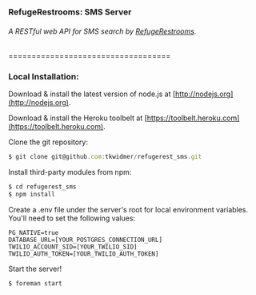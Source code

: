 ### RefugeRestrooms: SMS Server
###### A RESTful web API for SMS search by [RefugeRestrooms](http://www.refugerestrooms.org).
===================================

### Local Installation:

Download & install the latest version of node.js at [http://nodejs.org](http://nodejs.org).

Download & install the Heroku toolbelt at [https://toolbelt.heroku.com](https://toolbelt.heroku.com).

Clone the git repository:
```javascript
$ git clone git@github.com:tkwidmer/refugerest_sms.git
```

Install third-party modules from npm:
```javascript
$ cd refugerest_sms
$ npm install
```

Create a .env file under the server's root for local environment variables. You'll need to set the following values:
```
PG_NATIVE=true
DATABASE_URL=[YOUR_POSTGRES_CONNECTION_URL]
TWILIO_ACCOUNT_SID=[YOUR_TWILIO_SID]
TWILIO_AUTH_TOKEN=[YOUR_TWILIO_AUTH_TOKEN]
```

Start the server!
```javascript
$ foreman start
```
